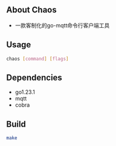 
## About Chaos

- 一款客制化的go-mqtt命令行客户端工具

## Usage

```bash
chaos [command] [flags]
```

## Dependencies

- go1.23.1
- mqtt
- cobra

## Build

```bash
make
```